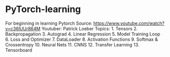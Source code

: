# PyTorch-learning
For beginning in learning Pytorch
Source: https://www.youtube.com/watch?v=c36lUUr864M
Youtuber: Patrick Loeber
Topics: 1. Tensors
2. Backpropagation
3. Autograd
4. Linear Regression
5. Model Training Loop
6. Loss and Optimizer
7. DataLoader
8. Activation Functions
9. Softmax & Crossentropy
10. Neural Nets
11. CNNS
12. Transfer Learning
13. Tensorboard
